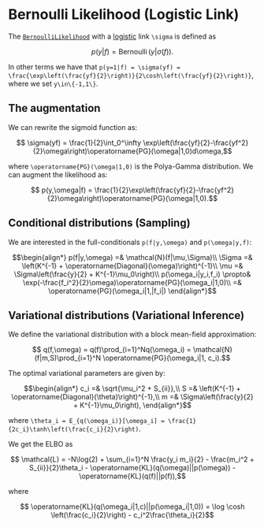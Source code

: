 # Bernoulli Likelihood (Logistic Link)

The [`BernoulliLikelihood`](https://juliagaussianprocesses.github.io/GPLikelihoods.jl/dev/#GPLikelihoods.BernoulliLikelihood) with a [logistic](https://en.wikipedia.org/wiki/Logistic_function) link ``\sigma`` is defined as
```math
    p(y|f) = \operatorname{Bernoulli}(y|\sigma(f)).
```

In other terms we have that ``p(y=1|f) = \sigma(yf) = \frac{\exp\left(\frac{yf}{2}\right)}{2\cosh\left(\frac{yf}{2}\right)}``,
where we set ``y\in\{-1,1\}``.

## The augmentation

We can rewrite the sigmoid function as:
```math
    \sigma(yf) = \frac{1}{2}\int_0^\infty \exp\left(\frac{yf}{2}-\frac{yf^2}{2}\omega\right)\operatorname{PG}(\omega|1,0)d\omega,
```
where ``\operatorname{PG}(\omega|1,0)`` is the Polya-Gamma distribution.
We can augment the likelihood as:
```math
    p(y,\omega|f) = \frac{1}{2}\exp\left(\frac{yf}{2}-\frac{yf^2}{2}\omega\right)\operatorname{PG}(\omega|1,0).
```
## Conditional distributions (Sampling)

We are interested in the full-conditionals ``p(f|y,\omega)`` and ``p(\omega|y,f)``:
```math
\begin{align*}
    p(f|y,\omega) =& \mathcal{N}(f|\mu,\Sigma)\\
    \Sigma =& \left(K^{-1} + \operatorname{Diagonal}(\omega)\right)^{-1}\\
    \mu =& \Sigma\left(\frac{y}{2} + K^{-1}\mu_0\right)\\
    p(\omega_i|y_i,f_i) \propto& \exp(-\frac{f_i^2}{2}\omega)\operatorname{PG}(\omega_i|1,0)\\
    =& \operatorname{PG}(\omega_i|1,|f_i|)
\end{align*}
```

## Variational distributions (Variational Inference)

We define the variational distribution with a block mean-field approximation:
```math
    q(f,\omega) = q(f)\prod_{i=1}^Nq(\omega_i) = \mathcal{N}(f|m,S)\prod_{i=1}^N \operatorname{PG}(\omega_i|1, c_i).
```
The optimal variational parameters are given by:
```math
\begin{align*}
    c_i =& \sqrt{\mu_i^2 + S_{ii}},\\
    S =& \left(K^{-1} + \operatorname{Diagonal}(\theta)\right)^{-1},\\
    m =& \Sigma\left(\frac{y}{2} + K^{-1}\mu_0\right),
\end{align*}
```
where ``\theta_i = E_{q(\omega_i)}[\omega_i] = \frac{1}{2c_i}\tanh\left(\frac{c_i}{2}\right)``.

We get the ELBO as
```math
    \mathcal{L} = -N\log(2) + \sum_{i=1}^N \frac{y_i m_i}{2} - \frac{m_i^2 + S_{ii}}{2}\theta_i - \operatorname{KL}(q(\omega)||p(\omega)) - \operatorname{KL}(q(f)||p(f)),
```
where
```math
    \operatorname{KL}(q(\omega_i|1,c)||p(\omega_i|1,0)) = \log \cosh \left(\frac{c_i}{2}\right) - c_i^2\frac{\theta_i}{2}
```
